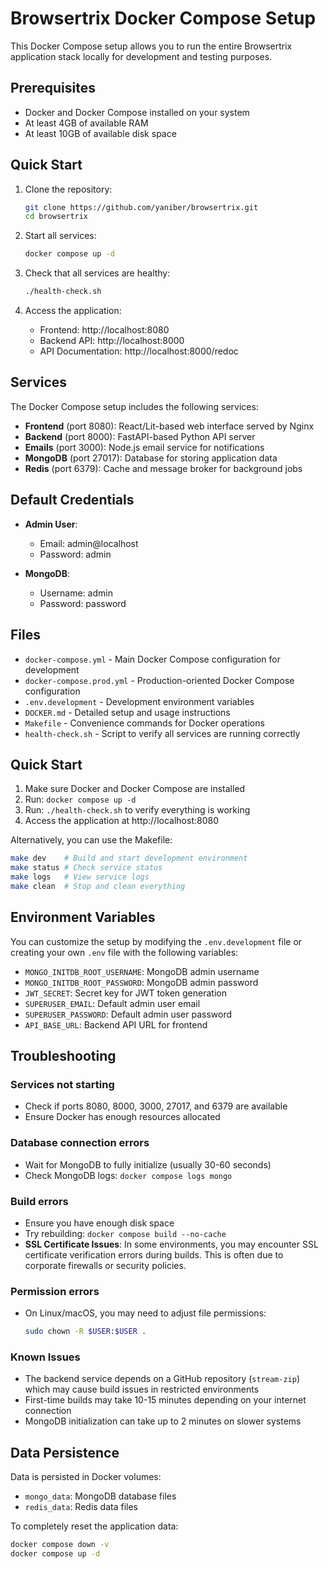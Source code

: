 # Browsertrix Docker Compose Setup

This Docker Compose setup allows you to run the entire Browsertrix application stack locally for development and testing purposes.

## Prerequisites

- Docker and Docker Compose installed on your system
- At least 4GB of available RAM
- At least 10GB of available disk space

## Quick Start

1. Clone the repository:
   ```bash
   git clone https://github.com/yaniber/browsertrix.git
   cd browsertrix
   ```

2. Start all services:
   ```bash
   docker compose up -d
   ```

3. Check that all services are healthy:
   ```bash
   ./health-check.sh
   ```

4. Access the application:
   - Frontend: http://localhost:8080
   - Backend API: http://localhost:8000
   - API Documentation: http://localhost:8000/redoc

## Services

The Docker Compose setup includes the following services:

- **Frontend** (port 8080): React/Lit-based web interface served by Nginx
- **Backend** (port 8000): FastAPI-based Python API server
- **Emails** (port 3000): Node.js email service for notifications
- **MongoDB** (port 27017): Database for storing application data
- **Redis** (port 6379): Cache and message broker for background jobs

## Default Credentials

- **Admin User**: 
  - Email: admin@localhost
  - Password: admin

- **MongoDB**:
  - Username: admin
  - Password: password

## Files

- `docker-compose.yml` - Main Docker Compose configuration for development
- `docker-compose.prod.yml` - Production-oriented Docker Compose configuration  
- `.env.development` - Development environment variables
- `DOCKER.md` - Detailed setup and usage instructions
- `Makefile` - Convenience commands for Docker operations
- `health-check.sh` - Script to verify all services are running correctly

## Quick Start

1. Make sure Docker and Docker Compose are installed
2. Run: `docker compose up -d`
3. Run: `./health-check.sh` to verify everything is working
4. Access the application at http://localhost:8080

Alternatively, you can use the Makefile:
```bash
make dev    # Build and start development environment
make status # Check service status
make logs   # View service logs
make clean  # Stop and clean everything
```

## Environment Variables

You can customize the setup by modifying the `.env.development` file or creating your own `.env` file with the following variables:

- `MONGO_INITDB_ROOT_USERNAME`: MongoDB admin username
- `MONGO_INITDB_ROOT_PASSWORD`: MongoDB admin password
- `JWT_SECRET`: Secret key for JWT token generation
- `SUPERUSER_EMAIL`: Default admin user email
- `SUPERUSER_PASSWORD`: Default admin user password
- `API_BASE_URL`: Backend API URL for frontend

## Troubleshooting

### Services not starting
- Check if ports 8080, 8000, 3000, 27017, and 6379 are available
- Ensure Docker has enough resources allocated

### Database connection errors
- Wait for MongoDB to fully initialize (usually 30-60 seconds)
- Check MongoDB logs: `docker compose logs mongo`

### Build errors
- Ensure you have enough disk space
- Try rebuilding: `docker compose build --no-cache`
- **SSL Certificate Issues**: In some environments, you may encounter SSL certificate verification errors during builds. This is often due to corporate firewalls or security policies.

### Permission errors
- On Linux/macOS, you may need to adjust file permissions:
  ```bash
  sudo chown -R $USER:$USER .
  ```

### Known Issues
- The backend service depends on a GitHub repository (`stream-zip`) which may cause build issues in restricted environments
- First-time builds may take 10-15 minutes depending on your internet connection
- MongoDB initialization can take up to 2 minutes on slower systems

## Data Persistence

Data is persisted in Docker volumes:
- `mongo_data`: MongoDB database files
- `redis_data`: Redis data files

To completely reset the application data:
```bash
docker compose down -v
docker compose up -d
```